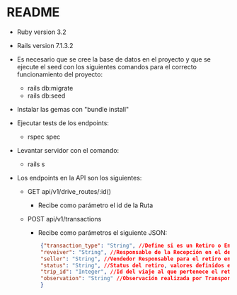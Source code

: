 # README

* Ruby version 3.2

* Rails version 7.1.3.2

* Es necesario que se cree la base de datos en el proyecto y que se ejecute el seed con los siguientes comandos para el correcto funcionamiento del proyecto:
    - rails db:migrate
    - rails db:seed
    
* Instalar las gemas con "bundle install"

* Ejecutar tests de los endpoints:
    - rspec spec

* Levantar servidor con el comando:
    - rails s

* Los endpoints en la API son los siguientes:
    - GET   api/v1/drive_routes/:id() 

        - Recibe como parámetro el id de la Ruta
    - POST  api/v1/transactions
        - Recibe como parámetros el siguiente JSON:
        ```json
            {"transaction_type": "String", //Define si es un Retiro o Entrega, valores definidos en modelo
            "reveiver": "String", //Responsable de la Recepción en el destino
            "seller": "String", //Vendedor Responsable para el retiro en el origen
            "status": "String", //Status del retiro, valores definidos en modelo
            "trip_id": "Integer", //Id del viaje al que pertenece el retiro/entrega
            "observation": "String" //Observación realizada por Transportista (driver) de ser necesario
            }
        ```
